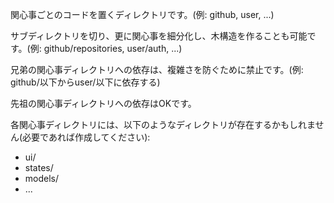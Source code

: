 関心事ごとのコードを置くディレクトリです。(例: github, user, ...)

サブディレクトリを切り、更に関心事を細分化し、木構造を作ることも可能です。(例: github/repositories, user/auth, ...)

兄弟の関心事ディレクトリへの依存は、複雑さを防ぐために禁止です。(例: github/以下からuser/以下に依存する)

先祖の関心事ディレクトリへの依存はOKです。

各関心事ディレクトリには、以下のようなディレクトリが存在するかもしれません(必要であれば作成してください):

- ui/
- states/
- models/
- ...
